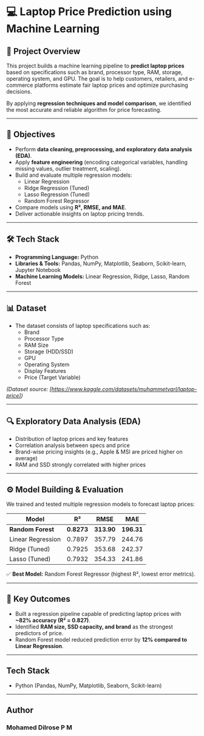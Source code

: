 # 💻 Laptop Price Prediction using Machine Learning  

## 📌 Project Overview  
This project builds a machine learning pipeline to **predict laptop prices** based on specifications such as brand, processor type, RAM, storage, operating system, and GPU. The goal is to help customers, retailers, and e-commerce platforms estimate fair laptop prices and optimize purchasing decisions.  

By applying **regression techniques and model comparison**, we identified the most accurate and reliable algorithm for price forecasting.  

---

## 🎯 Objectives  
- Perform **data cleaning, preprocessing, and exploratory data analysis (EDA)**.  
- Apply **feature engineering** (encoding categorical variables, handling missing values, outlier treatment, scaling).  
- Build and evaluate multiple regression models:  
  - Linear Regression  
  - Ridge Regression (Tuned)  
  - Lasso Regression (Tuned)  
  - Random Forest Regressor  
- Compare models using **R², RMSE, and MAE**.  
- Deliver actionable insights on laptop pricing trends.  

---

## 🛠️ Tech Stack  
- **Programming Language:** Python  
- **Libraries & Tools:** Pandas, NumPy, Matplotlib, Seaborn, Scikit-learn, Jupyter Notebook  
- **Machine Learning Models:** Linear Regression, Ridge, Lasso, Random Forest  

---

## 📊 Dataset  
- The dataset consists of laptop specifications such as:  
  - Brand  
  - Processor Type  
  - RAM Size  
  - Storage (HDD/SSD)  
  - GPU  
  - Operating System  
  - Display Features  
  - Price (Target Variable)  

*(Dataset source: [https://www.kaggle.com/datasets/muhammetvarl/laptop-price])*

---

## 🔍 Exploratory Data Analysis (EDA)  
- Distribution of laptop prices and key features  
- Correlation analysis between specs and price  
- Brand-wise pricing insights (e.g., Apple & MSI are priced higher on average)  
- RAM and SSD strongly correlated with higher prices  

---

## ⚙️ Model Building & Evaluation  

We trained and tested multiple regression models to forecast laptop prices:  

| Model               | R²       | RMSE     | MAE      |  
|---------------------|----------|----------|----------|  
| **Random Forest**   | **0.8273** | **313.90** | **196.31** |  
| Linear Regression   | 0.7897   | 357.79   | 244.76   |  
| Ridge (Tuned)       | 0.7925   | 353.68   | 242.37   |  
| Lasso (Tuned)       | 0.7932   | 354.33   | 241.86   |  

✅ **Best Model:** Random Forest Regressor (highest R², lowest error metrics).  

---

## 🚀 Key Outcomes  
- Built a regression pipeline capable of predicting laptop prices with **~82% accuracy (R² = 0.827)**.  
- Identified **RAM size, SSD capacity, and brand** as the strongest predictors of price.  
- Random Forest model reduced prediction error by **12% compared to Linear Regression**.  

---

## Tech Stack
- Python (Pandas, NumPy, Matplotlib, Seaborn, Scikit-learn)

---

## Author
### Mohamed Dilrose P M
